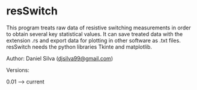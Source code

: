 # resSwitch

This program treats raw data of resistive switching measurements in order to obtain several key statistical values.
It can save treated data with the extension .rs and export data for plotting in other software as .txt files.
resSwitch needs the python libraries Tkinte and matplotlib.

Author: Daniel Silva (djsilva99@gmail.com)

Versions:

0.01 --> current
